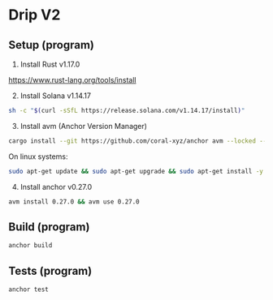 # Drip V2

## Setup (program)

1. Install Rust v1.17.0

https://www.rust-lang.org/tools/install

2. Install Solana v1.14.17

```sh
sh -c "$(curl -sSfL https://release.solana.com/v1.14.17/install)"
```

3. Install avm (Anchor Version Manager)

```sh
cargo install --git https://github.com/coral-xyz/anchor avm --locked --force
```

On linux systems:

```sh
sudo apt-get update && sudo apt-get upgrade && sudo apt-get install -y pkg-config build-essential libudev-dev libssl-dev
```

4. Install anchor v0.27.0

```sh
avm install 0.27.0 && avm use 0.27.0
```

## Build (program)

```sh
anchor build
```

## Tests (program)

```sh
anchor test
```
